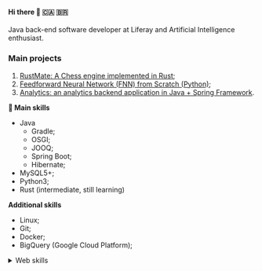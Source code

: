 #### Hi there 👋 :canada: 🇧🇷

Java back-end software developer at Liferay and Artificial Intelligence enthusiast.

### Main projects
1. [RustMate: A Chess engine implemented in Rust](https://github.com/thiago-buarqque/RustMate_Rust-Chess-Engine);
2. [Feedforward Neural Network (FNN) from Scratch (Python)](https://github.com/thiago-buarqque/MLP-from-scratch);
3. [Analytics: an analytics backend application in Java + Spring Framework](https://github.com/thiago-buarqque/backend-java/tree/main/analytics).

**🔬 Main skills**

- Java
  - Gradle;
  - OSGI;
  - JOOQ;
  - Spring Boot;
  - Hibernate;
- MySQL5+;
- Python3;
- Rust (intermediate, still learning)

**Additional skills**
- Linux;
- Git;
- Docker;
- BigQuery (Google Cloud Platform);

<details>
  <summary>Web skills</summary>
  - HTML5;
  - SASS;
  - Typescript;
  - ReactJS v17/v18;

</details>
